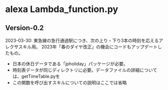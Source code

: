 # alexa Lambda_function.py
## Version-0.2
2023-03-30:
東急線の急行通過駅につき、次の上り・下り3本の時刻を応えるアレクサスキル用。
2023年「春のダイヤ改正」の機会にコードもアップデートしたもの。

- 日本の休日データである「jpholiday」パッケージが必要。
- 時刻表データが同じディレクトリに必要。データファイルの詳細については、getTimeTable.pyを
- この関数を呼び出すスキルについての説明はここでは省略  

